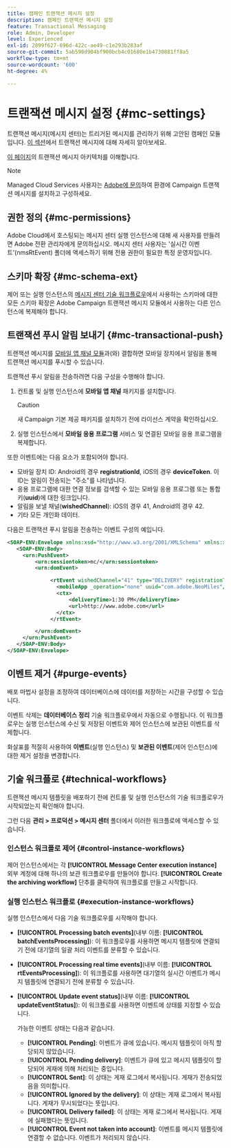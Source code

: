 ```yaml
---
title: 캠페인 트랜잭션 메시지 설정
description: 캠페인 트랜잭션 메시지 설정
feature: Transactional Messaging
role: Admin, Developer
level: Experienced
exl-id: 2899f627-696d-422c-ae49-c1e293b283af
source-git-commit: 5ab598d904bf900bcb4c01680e1b4730881ff8a5
workflow-type: tm+mt
source-wordcount: '600'
ht-degree: 4%

---
```


# 트랜잭션 메시지 설정 {#mc-settings}

트랜잭션 메시지(메시지 센터)는 트리거된 메시지를 관리하기 위해 고안된 캠페인 모듈입니다. [이 섹션](../send/transactional.md)에서 트랜잭션 메시지에 대해 자세히 알아보세요.

[이 페이지](../architecture/architecture.md#transac-msg-archi)의 트랜잭션 메시지 아키텍처를 이해합니다.


>[!NOTE]
>
>Managed Cloud Services 사용자는 [Adobe에 문의](../start/campaign-faq.md#support)하여 환경에 Campaign 트랜잭션 메시지를 설치하고 구성하세요.

## 권한 정의 {#mc-permissions}

Adobe Cloud에서 호스팅되는 메시지 센터 실행 인스턴스에 대해 새 사용자를 만들려면 Adobe 전환 관리자에게 문의하십시오. 메시지 센터 사용자는 &#39;실시간 이벤트&#39;(nmsRtEvent) 폴더에 액세스하기 위해 전용 권한이 필요한 특정 운영자입니다.

## 스키마 확장  {#mc-schema-ext}

제어 또는 실행 인스턴스의 [메시지 센터 기술 워크플로우](#technical-workflows)에서 사용하는 스키마에 대한 모든 스키마 확장은 Adobe Campaign 트랜잭션 메시지 모듈에서 사용하는 다른 인스턴스에 복제해야 합니다.

## 트랜잭션 푸시 알림 보내기 {#mc-transactional-push}

트랜잭션 메시지를 [모바일 앱 채널 모듈](../send/push.md)과(와) 결합하면 모바일 장치에서 알림을 통해 트랜잭션 메시지를 푸시할 수 있습니다.

트랜잭션 푸시 알림을 전송하려면 다음 구성을 수행해야 합니다.

1. 컨트롤 및 실행 인스턴스에 **모바일 앱 채널** 패키지를 설치합니다.

   >[!CAUTION]
   >
   >새 Campaign 기본 제공 패키지를 설치하기 전에 라이선스 계약을 확인하십시오.

1. 실행 인스턴스에서 **모바일 응용 프로그램** 서비스 및 연결된 모바일 응용 프로그램을 복제합니다.

또한 이벤트에는 다음 요소가 포함되어야 합니다.

* 모바일 장치 ID: Android의 경우 **registrationId**, iOS의 경우 **deviceToken**. 이 ID는 알림이 전송되는 &quot;주소&quot;를 나타냅니다.
* 응용 프로그램에 대한 연결 정보를 검색할 수 있는 모바일 응용 프로그램 또는 통합 키(**uuid**)에 대한 링크입니다.
* 알림을 보낼 채널(**wishedChannel**): iOS의 경우 41, Android의 경우 42.
* 기타 모든 개인화 데이터.

다음은 트랜잭션 푸시 알림을 전송하는 이벤트 구성의 예입니다.

```xml
<SOAP-ENV:Envelope xmlns:xsd="http://www.w3.org/2001/XMLSchema" xmlns:xsi="http://www.w3.org/2001/XMLSchema-instance" xmlns:SOAP-ENV="http://schemas.xmlsoap.org/soap/envelope/">
   <SOAP-ENV:Body>
     <urn:PushEvent>
         <urn:sessiontoken>mc/</urn:sessiontoken>
         <urn:domEvent>

              <rtEvent wishedChannel="41" type="DELIVERY" registrationToken="2cefnefzef758398493srefzefkzq483974">
                <mobileApp _operation="none" uuid="com.adobe.NeoMiles"/>
                <ctx>
                    <deliveryTime>1:30 PM</deliveryTime>
                    <url>http://www.adobe.com</url>
                </ctx>
              </rtEvent>

         </urn:domEvent>
     </urn:PushEvent>           
   </SOAP-ENV:Body>
</SOAP-ENV:Envelope>
```

## 이벤트 제거 {#purge-events}

배포 마법사 설정을 조정하여 데이터베이스에 데이터를 저장하는 시간을 구성할 수 있습니다.

이벤트 삭제는 **데이터베이스 정리** 기술 워크플로우에서 자동으로 수행됩니다. 이 워크플로우는 실행 인스턴스에 수신 및 저장된 이벤트와 제어 인스턴스에 보관된 이벤트를 삭제합니다.

화살표를 적절히 사용하여 **이벤트**(실행 인스턴스) 및 **보관된 이벤트**(제어 인스턴스)에 대한 제거 설정을 변경합니다.


## 기술 워크플로 {#technical-workflows}

트랜잭션 메시지 템플릿을 배포하기 전에 컨트롤 및 실행 인스턴스의 기술 워크플로우가 시작되었는지 확인해야 합니다.

그런 다음 **관리 > 프로덕션 > 메시지 센터** 폴더에서 이러한 워크플로에 액세스할 수 있습니다.

### 인스턴스 워크플로 제어 {#control-instance-workflows}

제어 인스턴스에서는 각 **[!UICONTROL Message Center execution instance]** 외부 계정에 대해 하나의 보관 워크플로우를 만들어야 합니다. **[!UICONTROL Create the archiving workflow]** 단추를 클릭하여 워크플로를 만들고 시작합니다.

### 실행 인스턴스 워크플로 {#execution-instance-workflows}

실행 인스턴스에서 다음 기술 워크플로우를 시작해야 합니다.

* **[!UICONTROL Processing batch events]**(내부 이름: **[!UICONTROL batchEventsProcessing]**): 이 워크플로우를 사용하면 메시지 템플릿에 연결되기 전에 대기열의 일괄 처리 이벤트를 분류할 수 있습니다.
* **[!UICONTROL Processing real time events]**(내부 이름: **[!UICONTROL rtEventsProcessing]**): 이 워크플로를 사용하면 대기열의 실시간 이벤트가 메시지 템플릿에 연결되기 전에 분류할 수 있습니다.
* **[!UICONTROL Update event status]**(내부 이름: **[!UICONTROL updateEventStatus]**): 이 워크플로를 사용하면 이벤트에 상태를 지정할 수 있습니다.

  가능한 이벤트 상태는 다음과 같습니다.

   * **[!UICONTROL Pending]**: 이벤트가 큐에 있습니다. 메시지 템플릿이 아직 할당되지 않았습니다.
   * **[!UICONTROL Pending delivery]**: 이벤트가 큐에 있고 메시지 템플릿이 할당되어 게재에 의해 처리되는 중입니다.
   * **[!UICONTROL Sent]**: 이 상태는 게재 로그에서 복사됩니다. 게재가 전송되었음을 의미합니다.
   * **[!UICONTROL Ignored by the delivery]**: 이 상태는 게재 로그에서 복사됩니다. 게재가 무시되었다는 뜻입니다.
   * **[!UICONTROL Delivery failed]**: 이 상태는 게재 로그에서 복사됩니다. 게재에 실패했다는 뜻입니다.
   * **[!UICONTROL Event not taken into account]**: 이벤트를 메시지 템플릿에 연결할 수 없습니다. 이벤트가 처리되지 않습니다.
